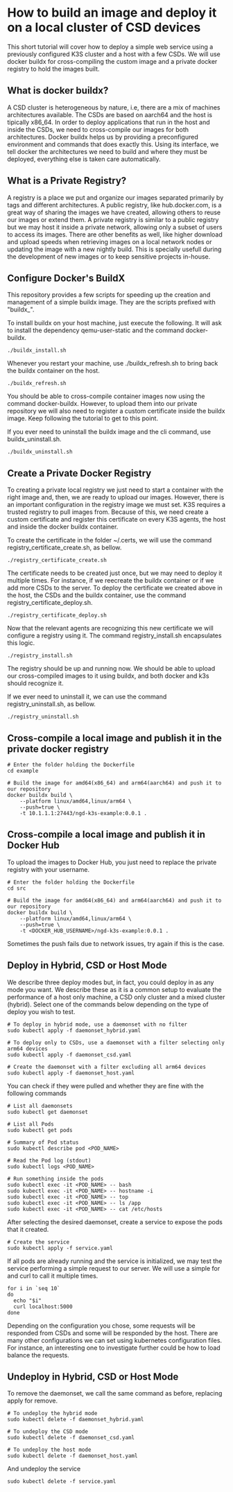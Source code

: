 # How to build an image and deploy it on a local cluster of CSD devices

This short tutorial will cover how to deploy a simple web service using a previously configured K3S cluster and a host with a few CSDs. We will use docker buildx for cross-compiling the custom image and a private docker registry to hold the images built.

## What is docker buildx?

A CSD cluster is heterogeneous by nature, i.e, there are a mix of machines architectures available. The CSDs are based on aarch64 and the host is tipically x86_64. In order to deploy applications that run in the host and inside the CSDs, we need to cross-compile our images for both architectures. Docker buildx helps us by providing a preconfigured environment and commands that does exactly this. Using its interface, we tell docker the architectures we need to build and where they must be deployed, everything else is taken care automatically.

## What is a Private Registry?

A registry is a place we put and organize our images separated primarily by tags and different architectures. A public registry, like hub.docker.com, is a great way of sharing the images we have created, allowing others to reuse our images or extend them. A private registry is similar to a public registry but we may host it inside a private network, allowing only a subset of users to access its images. There are other benefits as well, like higher download and upload speeds when retrieving images on a local network nodes or updating the image with a new nightly build. This is specially usefull during the development of new images or to keep sensitive projects in-house.

## Configure Docker's BuildX

This repository provides a few scripts for speeding up the creation and management of a simple buildx image. They are the scripts prefixed with "buildx\_".

To install buildx on your host machine, just execute the following. It will ask to install the dependency qemu-user-static and the command docker-buildx.

```shell
./buildx_install.sh
```

Whenever you restart your machine, use ./buildx_refresh.sh to bring back the buildx container on the host.

```shell
./buildx_refresh.sh
```

You should be able to cross-compile container images now using the command docker-buildx. However, to upload them into our private repository we will also need to register a custom certificate inside the buildx image. Keep following the tutorial to get to this point.

If you ever need to uninstall the buildx image and the cli command, use buildx_uninstall.sh.

```shell
./buildx_uninstall.sh
```

## Create a Private Docker Registry

To creating a private local registry we just need to start a container with the right image and, then, we are ready to upload our images. However, there is an important configuration in the registry image we must set. K3S requires a trusted registry to pull images from. Because of this, we need create a custom certificate and register this certificate on every K3S agents, the host and inside the docker buildx container.

To create the certificate in the folder ~/.certs, we will use the command registry_certificate_create.sh, as bellow.

```shell
./registry_certificate_create.sh
```

The certificate needs to be created just once, but we may need to deploy it multiple times. For instance, if we reecreate the buildx container or if we add more CSDs to the server. To deploy the certificate we created above in the host, the CSDs and the buildx container, use the command registry_certificate_deploy.sh.

```shell
./registry_certificate_deploy.sh
```

Now that the relevant agents are recognizing this new certificate we will configure a registry using it. The command registry_install.sh encapsulates this logic.

```shell
./registry_install.sh
```

The registry should be up and running now. We should be able to upload our cross-compiled images to it using buildx, and both docker and k3s should recognize it.

If we ever need to uninstall it, we can use the command registry_uninstall.sh, as bellow.

```shell
./registry_uninstall.sh
```

## Cross-compile a local image and publish it in the private docker registry

```shell
# Enter the folder holding the Dockerfile
cd example

# Build the image for amd64(x86_64) and arm64(aarch64) and push it to our repository
docker buildx build \
    --platform linux/amd64,linux/arm64 \
    --push=true \
    -t 10.1.1.1:27443/ngd-k3s-example:0.0.1 .
```

## Cross-compile a local image and publish it in Docker Hub

To upload the images to Docker Hub, you just need to replace the private registry with your username.

```shell
# Enter the folder holding the Dockerfile
cd src

# Build the image for amd64(x86_64) and arm64(aarch64) and push it to our repository
docker buildx build \
    --platform linux/amd64,linux/arm64 \
    --push=true \
    -t <DOCKER_HUB_USERNAME>/ngd-k3s-example:0.0.1 .
```

Sometimes the push fails due to network issues, try again if this is the case.

## Deploy in Hybrid, CSD or Host Mode

We describe three deploy modes but, in fact, you could deploy in as any mode you want. We describe these as it is a common setup to evaluate the performance of a host only machine, a CSD only cluster and a mixed cluster (hybrid). Select one of the commands below depending on the type of deploy you wish to test.

```shell
# To deploy in hybrid mode, use a daemonset with no filter
sudo kubectl apply -f daemonset_hybrid.yaml

# To deploy only to CSDs, use a daemonset with a filter selecting only arm64 devices
sudo kubectl apply -f daemonset_csd.yaml

# Create the daemonset with a filter excluding all arm64 devices
sudo kubectl apply -f daemonset_host.yaml
```

You can check if they were pulled and whether they are fine with the following commands

```shell
# List all daemonsets
sudo kubectl get daemonset

# List all Pods
sudo kubectl get pods

# Summary of Pod status
sudo kubectl describe pod <POD_NAME>

# Read the Pod log (stdout)
sudo kubectl logs <POD_NAME>

# Run something inside the pods
sudo kubectl exec -it <POD_NAME> -- bash
sudo kubectl exec -it <POD_NAME> -- hostname -i
sudo kubectl exec -it <POD_NAME> -- top
sudo kubectl exec -it <POD_NAME> -- ls /app
sudo kubectl exec -it <POD_NAME> -- cat /etc/hosts
```

After selecting the desired daemonset, create a service to expose the pods that it created.

```shell
# Create the service
sudo kubectl apply -f service.yaml
```

If all pods are already running and the service is initialized, we may test the service performing a simple request to our server. We will use a simple for and curl to call it multiple times.

```shell
for i in `seq 10`
do
  echo "$i"
  curl localhost:5000
done
```

Depending on the configuration you chose, some requests will be responded from CSDs and some will be responded by the host. There are many other configurations we can set using kubernetes configuration files. For instance, an interesting one to investigate further could be how to load balance the requests.

## Undeploy in Hybrid, CSD or Host Mode

To remove the daemonset, we call the same command as before, replacing apply for remove.

```shell
# To undeploy the hybrid mode
sudo kubectl delete -f daemonset_hybrid.yaml

# To undeploy the CSD mode
sudo kubectl delete -f daemonset_csd.yaml

# To undeploy the host mode
sudo kubectl delete -f daemonset_host.yaml
```

And undeploy the service

```shell
sudo kubectl delete -f service.yaml
```
